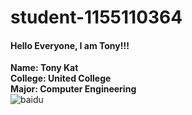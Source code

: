 # student-1155110364
#### Hello Everyone, I am Tony!!!<br>




**Name: Tony Kat<br>**
**College: United College<br>**
**Major: Computer Engineering<br>**
![baidu](http://www.baidu.com/img/bdlogo.gif "百度logo")
